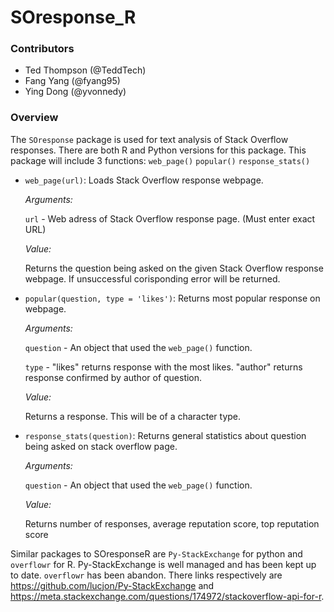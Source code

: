# SOresponse_R

### Contributors

* Ted Thompson (@TeddTech)
* Fang Yang (@fyang95)
* Ying Dong (@yvonnedy)   

### Overview

The `SOresponse` package is used for text analysis of Stack Overflow responses. There are both R and Python versions for this package. This package will include 3 functions: `web_page()` `popular()` `response_stats()`

* `web_page(url)`: Loads Stack Overflow response webpage.

	*Arguments:*

  `url` - Web adress of Stack Overflow response page. (Must enter exact URL)

	*Value:*

  Returns the question being asked on the given Stack Overflow response webpage. If unsuccessful corisponding error will be returned.

* `popular(question, type = 'likes')`: Returns most popular response on webpage.

  *Arguments:*

    `question` - An object that used the `web_page()` function.

    `type` - "likes" returns response with the most likes. "author" returns response confirmed by author of question.

  *Value:*

    Returns a response. This will be of a character type.

* `response_stats(question)`: Returns general statistics about question being asked on stack overflow page.

  *Arguments:*

    `question` - An object that used the `web_page()` function.

  *Value:*

    Returns number of responses, average reputation score, top reputation score

Similar packages to SOresponseR are `Py-StackExchange` for python and `overflowr` for R. Py-StackExchange is well managed and has been kept up to date. `overflowr` has been abandon. There links respectively are https://github.com/lucjon/Py-StackExchange and https://meta.stackexchange.com/questions/174972/stackoverflow-api-for-r.
